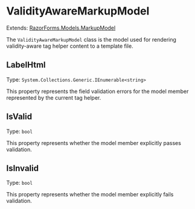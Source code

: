 ﻿# ValidityAwareMarkupModel
Extends: [RazorForms.Models.MarkupModel<ValidityAwareFormComponentOptions>](/docs/api/MarkupModel)

The `ValidityAwareMarkupModel` class is the model used for rendering validity-aware tag helper content to a template file.

## LabelHtml
Type: `System.Collections.Generic.IEnumerable<string>`

This property represents the field validation errors for the model member represented by the current tag helper.

## IsValid
Type: `bool`

This property represents whether the model member explicitly passes validation.

## IsInvalid
Type: `bool`

This property represents whether the model member explicitly fails validation.